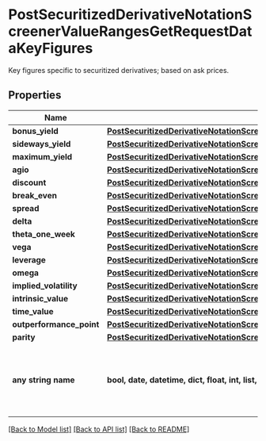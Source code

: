 # PostSecuritizedDerivativeNotationScreenerValueRangesGetRequestDataKeyFigures

Key figures specific to securitized derivatives; based on ask prices.

## Properties
Name | Type | Description | Notes
------------ | ------------- | ------------- | -------------
**bonus_yield** | [**PostSecuritizedDerivativeNotationScreenerValueRangesGetRequestDataKeyFiguresBonusYield**](PostSecuritizedDerivativeNotationScreenerValueRangesGetRequestDataKeyFiguresBonusYield.md) |  | [optional] 
**sideways_yield** | [**PostSecuritizedDerivativeNotationScreenerValueRangesGetRequestDataKeyFiguresSidewaysYield**](PostSecuritizedDerivativeNotationScreenerValueRangesGetRequestDataKeyFiguresSidewaysYield.md) |  | [optional] 
**maximum_yield** | [**PostSecuritizedDerivativeNotationScreenerValueRangesGetRequestDataKeyFiguresMaximumYield**](PostSecuritizedDerivativeNotationScreenerValueRangesGetRequestDataKeyFiguresMaximumYield.md) |  | [optional] 
**agio** | [**PostSecuritizedDerivativeNotationScreenerValueRangesGetRequestDataKeyFiguresAgio**](PostSecuritizedDerivativeNotationScreenerValueRangesGetRequestDataKeyFiguresAgio.md) |  | [optional] 
**discount** | [**PostSecuritizedDerivativeNotationScreenerValueRangesGetRequestDataKeyFiguresDiscount**](PostSecuritizedDerivativeNotationScreenerValueRangesGetRequestDataKeyFiguresDiscount.md) |  | [optional] 
**break_even** | [**PostSecuritizedDerivativeNotationScreenerValueRangesGetRequestDataKeyFiguresBreakEven**](PostSecuritizedDerivativeNotationScreenerValueRangesGetRequestDataKeyFiguresBreakEven.md) |  | [optional] 
**spread** | [**PostSecuritizedDerivativeNotationScreenerValueRangesGetRequestDataKeyFiguresSpread**](PostSecuritizedDerivativeNotationScreenerValueRangesGetRequestDataKeyFiguresSpread.md) |  | [optional] 
**delta** | [**PostSecuritizedDerivativeNotationScreenerValueRangesGetRequestDataKeyFiguresDelta**](PostSecuritizedDerivativeNotationScreenerValueRangesGetRequestDataKeyFiguresDelta.md) |  | [optional] 
**theta_one_week** | [**PostSecuritizedDerivativeNotationScreenerValueRangesGetRequestDataKeyFiguresThetaOneWeek**](PostSecuritizedDerivativeNotationScreenerValueRangesGetRequestDataKeyFiguresThetaOneWeek.md) |  | [optional] 
**vega** | [**PostSecuritizedDerivativeNotationScreenerValueRangesGetRequestDataKeyFiguresVega**](PostSecuritizedDerivativeNotationScreenerValueRangesGetRequestDataKeyFiguresVega.md) |  | [optional] 
**leverage** | [**PostSecuritizedDerivativeNotationScreenerValueRangesGetRequestDataKeyFiguresLeverage**](PostSecuritizedDerivativeNotationScreenerValueRangesGetRequestDataKeyFiguresLeverage.md) |  | [optional] 
**omega** | [**PostSecuritizedDerivativeNotationScreenerValueRangesGetRequestDataKeyFiguresOmega**](PostSecuritizedDerivativeNotationScreenerValueRangesGetRequestDataKeyFiguresOmega.md) |  | [optional] 
**implied_volatility** | [**PostSecuritizedDerivativeNotationScreenerValueRangesGetRequestDataKeyFiguresImpliedVolatility**](PostSecuritizedDerivativeNotationScreenerValueRangesGetRequestDataKeyFiguresImpliedVolatility.md) |  | [optional] 
**intrinsic_value** | [**PostSecuritizedDerivativeNotationScreenerValueRangesGetRequestDataKeyFiguresIntrinsicValue**](PostSecuritizedDerivativeNotationScreenerValueRangesGetRequestDataKeyFiguresIntrinsicValue.md) |  | [optional] 
**time_value** | [**PostSecuritizedDerivativeNotationScreenerValueRangesGetRequestDataKeyFiguresTimeValue**](PostSecuritizedDerivativeNotationScreenerValueRangesGetRequestDataKeyFiguresTimeValue.md) |  | [optional] 
**outperformance_point** | [**PostSecuritizedDerivativeNotationScreenerValueRangesGetRequestDataKeyFiguresOutperformancePoint**](PostSecuritizedDerivativeNotationScreenerValueRangesGetRequestDataKeyFiguresOutperformancePoint.md) |  | [optional] 
**parity** | [**PostSecuritizedDerivativeNotationScreenerValueRangesGetRequestDataKeyFiguresParity**](PostSecuritizedDerivativeNotationScreenerValueRangesGetRequestDataKeyFiguresParity.md) |  | [optional] 
**any string name** | **bool, date, datetime, dict, float, int, list, str, none_type** | any string name can be used but the value must be the correct type | [optional]

[[Back to Model list]](../README.md#documentation-for-models) [[Back to API list]](../README.md#documentation-for-api-endpoints) [[Back to README]](../README.md)


